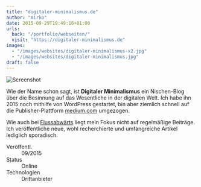 ```yaml
---
title: "digitaler-minimalismus.de"
author: "mirko"
date: 2015-09-29T19:49:16+01:00
urls:
  back: "/portfolio/webseiten/"
  visit: "https://digitaler-minimalismus.de"
images:
  - "/images/websites/digitaler-minimalismus-x2.jpg"
  - "/images/websites/digitaler-minimalismus.jpg"
draft: false
---
```


![Screenshot](/images/websites/digitaler-minimalismus-x2.jpg)

Wie der Name schon sagt, ist **Digitaler Minimalismus** ein Nischen-Blog über die Besinnung auf das Wesentliche in der digitalen Welt. Ich habe ihn 2015 noch mithilfe von WordPress gestartet, bin aber ziemlich schnell auf die Publisher-Plattform [medium.com](https://medium.com) umgezogen.

Wie auch bei [Flussabwärts](/portfolio/webseiten/flussabwaerts) liegt mein Fokus nicht auf regelmäßige Beiträge. Ich veröffentliche neue, wohl recherchierte und umfangreiche Artikel lediglich sporadisch.

<dl>
  <dt>Veröffentl.</dt><dd>09/2015</dd>
  <dt>Status</dt><dd>Online</dd>
  <dt>Technologien</dt><dd>Drittanbieter</dd>
</dl>
